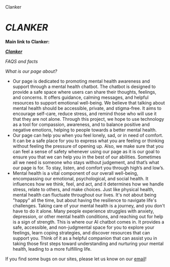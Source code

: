 <!DOCTYPE html>
<html lang="en">
<head>
    <meta charset="UTF-8">
    <meta name="viewport" content="width=device-width, initial-scale=1.0">
    Clanker
</head>
<body>
    <h1><i><b>CLANKER</b></i></h1>
    <p><b>Main link to Clanker:</b></p>
    <a href="https://cdn.botpress.cloud/webchat/v3.2/shareable.html?configUrl=https%3A%2F%2Ffiles.bpcontent.cloud%2F2025%2F09%2F09%2F13%2F20250909131006-BYCK3FRP.json&fbclid=IwY2xjawMx7oFleHRuA2FlbQIxMQABHvUKZwXDdWX9RxchZMKX21BzK4t1_42nkrIKBA-skK26tjULBrlSw_7oLN29_aem_2ZMoQmygGJX69xwoQbHjJw"><i><b>Clanker</b></i></a>
    <p><i>FAQS and facts</i></p>
    <p><i>What is our page about?</i></p>
    <ul>
        <li>Our page is dedicated to promoting mental health awareness and support through a mental health chatbot. The chatbot is designed to provide a safe space where users can share their thoughts, feelings, and concerns. It offers guidance, calming messages, and helpful resources to support emotional well-being. 
            We believe that talking about mental health should be accessible, private, and stigma-free. It aims to encourage self-care, reduce stress, and remind those who will use it that they are not alone.
            Through this project, we hope to use technology as a tool for compassion, awareness, and to balance positive and negative emotions, helping to people  towards a  better mental health.</li>
        <li>Our page can help you when you feel lonely, sad, or in need of comfort. It can be a safe place for you to express what you are feeling or thinking without feeling the pressure of opening up. Also, we make sure that you can feel a sense of safety whenever using our page as it is our goal to ensure you that we can help you in the best of our abilities. 
            Sometimes all we need is someone who stays without judgement, and that’s what our page is for. To stay, listen, and comfort you through high’s and low’s.</li>
        <li>Mental health is a vital component of our overall well-being, encompassing our emotional, psychological, and social health. It influences how we think, feel, and act, and it determines how we handle stress, relate to others, and make choices. Just like physical health, mental health can fluctuate throughout our lives. It's not about being "happy" all the time, but about having the resilience to navigate life's challenges. 
            Taking care of your mental health is a journey, and you don't have to do it alone. Many people experience struggles with anxiety, depression, or other mental health conditions, and reaching out for help is a sign of strength. This is where our AI chatbot comes in. It provides a safe, accessible, and non-judgmental space for you to explore your feelings, learn coping strategies, and discover resources that can support you. 
            Think of it as a helpful companion that can assist you in taking those first steps toward understanding and nurturing your mental health, leading to a more fulfilling life.</li>
    </ul>
    <p>If you find some bugs on our sites, please let us know on our <a href="mailto:group2sciinpro@gmail.com">email</a>!</p>
</body>
</html>
